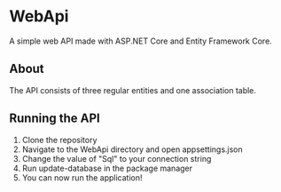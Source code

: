 # WebApi

A simple web API made with ASP.NET Core and Entity Framework Core. 

## About

The API consists of three regular entities and one association table.

## Running the API

1. Clone the repository
2. Navigate to the WebApi directory and open appsettings.json
3. Change the value of "Sql" to your connection string
4. Run update-database in the package manager
5. You can now run the application!

